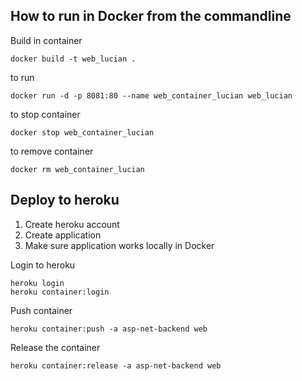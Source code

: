 ﻿## How to run in Docker from the commandline

Build in container
```
docker build -t web_lucian .
```

to run

```
docker run -d -p 8081:80 --name web_container_lucian web_lucian
```

to stop container
```
docker stop web_container_lucian
```

to remove container
```
docker rm web_container_lucian
```

## Deploy to heroku

1. Create heroku account
2. Create application
3. Make sure application works locally in Docker


Login to heroku
```
heroku login
heroku container:login
```

Push container
```
heroku container:push -a asp-net-backend web
```

Release the container
```
heroku container:release -a asp-net-backend web